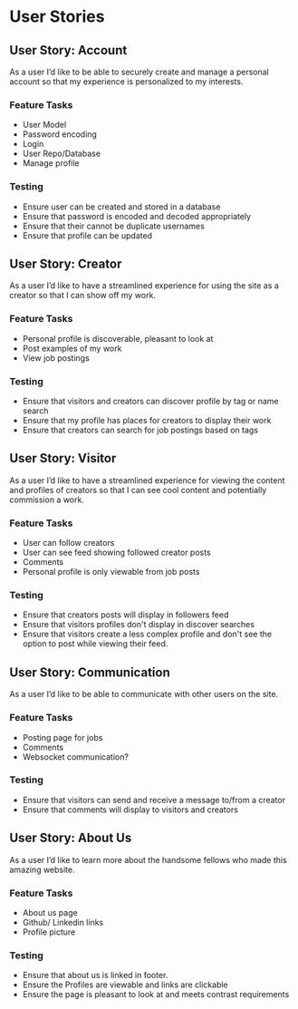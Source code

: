 # User Stories

## User Story: Account

As a user I’d like to be able to securely create and manage a personal account so that my experience is personalized to my interests.

### Feature Tasks

- User Model
- Password encoding
- Login
- User Repo/Database
- Manage profile

### Testing

- Ensure user can be created and stored in a database
- Ensure that password is encoded and decoded appropriately
- Ensure that their cannot be duplicate usernames
- Ensure that profile can be updated

## User Story: Creator

As a user I’d like to have a streamlined experience for using the site as a creator so that I can show off my work.

### Feature Tasks

- Personal profile is discoverable, pleasant to look at
- Post examples of my work
- View job postings

### Testing

- Ensure that visitors and creators can discover profile by tag or name search
- Ensure that my profile has places for creators to display their work
- Ensure that creators can search for job postings based on tags

## User Story: Visitor

As a user I’d like to have a streamlined experience for viewing the content and profiles of creators so that I can see cool content and potentially commission a work.

### Feature Tasks

- User can follow creators
- User can see feed showing followed creator posts
- Comments
- Personal profile is only viewable from job posts

### Testing

- Ensure that creators posts will display in followers feed
- Ensure that visitors profiles don't display in discover searches
- Ensure that visitors create a less complex profile and don't see the option to post while viewing their feed.

## User Story: Communication

As a user I’d like to be able to communicate with other users on the site.

### Feature Tasks

- Posting page for jobs
- Comments
- Websocket communication?

### Testing

- Ensure that visitors can send and receive a message to/from a creator
- Ensure that comments will display to visitors and creators

## User Story: About Us

As a user I’d like to learn more about the handsome fellows who made this amazing website.

### Feature Tasks

- About us page
- Github/ Linkedin links
- Profile picture

### Testing

- Ensure that about us is linked in footer.
- Ensure the Profiles are viewable and links are clickable
- Ensure the page is pleasant to look at and meets contrast requirements
